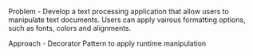 Problem - Develop a text processing application that allow users to manipulate text documents. Users can apply vairous formatting options, such as fonts, colors and alignments.

Approach - Decorator Pattern to apply runtime manipulation


